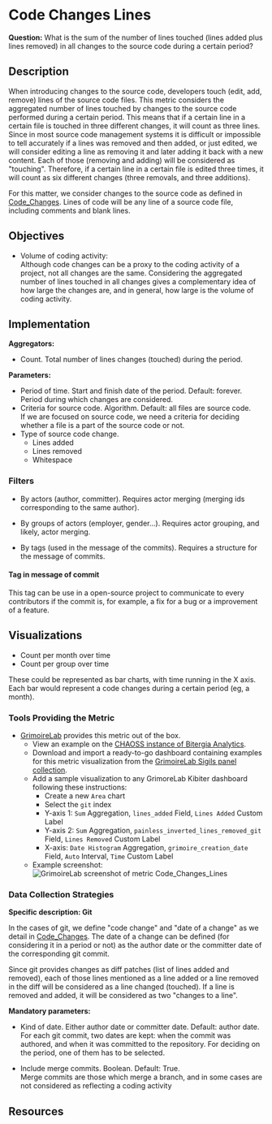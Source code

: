 # Code Changes Lines

**Question:** What is the sum of the number of lines touched (lines added plus lines removed) in all changes to the source code during a certain period?


## Description

When introducing changes to the source code, developers touch
(edit, add, remove) lines of the source code files.
This metric considers the aggregated number of lines touched
by changes to the source code performed during a certain period.
This means that if a certain line in a certain file is touched
in three different changes, it will count as three lines.
Since in most source code management systems it is difficult
or impossible to tell accurately if a lines was removed and then
added, or just edited, we will consider editing a line as removing it
and later adding it back with a new content. Each of those
(removing and adding) will be considered as "touching".
Therefore, if a certain line in a certain file is edited three times,
it will count as six different changes (three removals,
and three additions).

For this matter, we consider changes to the source code as
defined in [Code_Changes](https://github.com/chaoss/wg-evolution/blob/master/metrics/Code_Changes.md). Lines of code will
be any line of a source code file, including comments and blank lines.


## Objectives

* Volume of coding activity:  
  Although code changes can be a proxy to the coding activity of a project,
  not all changes are the same. Considering the aggregated number of
  lines touched in all changes gives a complementary idea of how large
  the changes are, and in general, how large is the volume of coding
  activity.


## Implementation

**Aggregators:**
* Count. Total number of lines changes (touched) during the period.

**Parameters:**
* Period of time. Start and finish date of the period. Default: forever.  
    Period during which changes are considered.<br>
* Criteria for source code. Algorithm. Default: all files are source code.  
    If we are focused on source code, we need a criteria for deciding
    whether a file is a part of the source code or not.<br>
* Type of source code change.
    - Lines added
    - Lines removed
    - Whitespace 


### Filters

* By actors (author, committer). Requires actor merging
(merging ids corresponding to the same author).

* By groups of actors (employer, gender...). Requires actor grouping,
and likely, actor merging.

* By tags (used in the message of the commits). Requires a structure
  for the message of commits.

#### Tag in message of commit

This tag can be use in a open-source project to communicate to every
contributors if the commit is, for example, a fix for a bug or a improvement of a feature.

## Visualizations

* Count per month over time
* Count per group over time

These could be represented as bar charts, with time running in the X axis.
Each bar would represent a code changes during a certain period (eg, a month).


### Tools Providing the Metric

* [GrimoireLab](https://chaoss.github.io/grimoirelab) provides this metric out of the box.
  - View an example on the [CHAOSS instance of Bitergia Analytics](https://chaoss.biterg.io/app/kibana#/dashboard/f13af0e0-18e5-11e9-ba47-d5cbef43f8d3).  
  - Download and import a ready-to-go dashboard containing examples for this metric visualization from the [GrimoireLab Sigils panel collection](https://chaoss.github.io/grimoirelab-sigils/chaoss-gmd-cde/lines_of_code_changed/).
  - Add a sample visualization to any GrimoreLab Kibiter dashboard following these instructions:
    * Create a new `Area` chart
    * Select the `git` index
    * Y-axis 1: `Sum` Aggregation, `lines_added` Field, `Lines Added` Custom Label
    * Y-axis 2: `Sum` Aggregation, `painless_inverted_lines_removed_git` Field, `Lines Removed` Custom Label
    * X-axis: `Date Histogram` Aggregation, `grimoire_creation_date` Field, `Auto` Interval, `Time` Custom Label
  - Example screenshot: ![GrimoireLab screenshot of metric Code_Changes_Lines](https://github.com/chaoss/wg-evolution/blob/master/metrics/images/code_changes_lines-GrimoireLab.png)


### Data Collection Strategies

**Specific description: Git**

In the cases of git, we define "code change" and "date of a change"
as we detail in [Code_Changes](https://github.com/chaoss/wg-evolution/blob/master/metrics/Code_Changes.md).
The date of a change can be defined (for considering it in a period or not)
as the author date or the committer date of the corresponding git commit.

Since git provides changes as diff patches (list of lines added and removed),
each of those lines mentioned as a line added or a line removed in the diff
will be considered as a line changed (touched).
If a line is removed and added, it will be considered as two "changes to a line".

__Mandatory parameters:__

* Kind of date. Either author date or committer date. Default: author date.  
    For each git commit, two dates are kept: when the commit was authored,
    and when it was committed to the repository.
    For deciding on the period, one of them has to be selected.<br>

* Include merge commits. Boolean. Default: True.  
    Merge commits are
    those which merge a branch, and in some cases are not considered as
    reflecting a coding activity

## Resources


